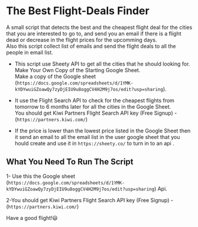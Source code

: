 # The Best Flight-Deals Finder

A small script that detects the best and the cheapest flight deal for the cities that you are interested to go to, and send you an email if there is a flight dead or decrease in the flight prices for the upcomming days.  
Also this script collect list of emails and send the flight deals to all the people in email list.  


- This script use Sheety API to get all the cities that he should looking for. 
Make Your Own Copy of the Starting Google Sheet.  
Make a copy of the Google sheet (`https://docs.google.com/spreadsheets/d/1YMK-kYDYwuiGZoawQy7zyDjEIU9u8oggCV4H2M9j7os/edit?usp=sharing`).


- It use the Flight Search API to check for the cheapest flights from tomorrow to 6 months later for all the cities in the Google Sheet.  
You should get Kiwi Partners Flight Search API key (Free Signup) - (``https://partners.kiwi.com/``)


- If the price is lower than the lowest price listed in the Google Sheet then it send an email to all the email list in the user google sheet that you hould create and use it in ``https://sheety.co/`` to turn in to an api .

## What You Need To Run The Script

1- Use this  the Google sheet (``https://docs.google.com/spreadsheets/d/1YMK-kYDYwuiGZoawQy7zyDjEIU9u8oggCV4H2M9j7os/edit?usp=sharing``) Api.


2-You should get Kiwi Partners Flight Search API key (Free Signup) - (``https://partners.kiwi.com/``)




Have a good flight!😃

